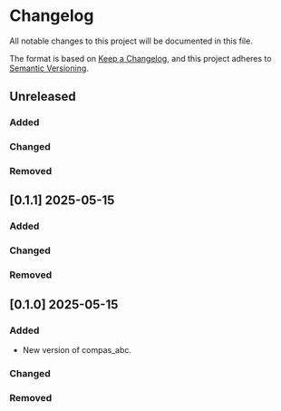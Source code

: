 # Changelog

All notable changes to this project will be documented in this file.

The format is based on [Keep a Changelog](https://keepachangelog.com/en/1.0.0/),
and this project adheres to [Semantic Versioning](https://semver.org/spec/v2.0.0.html).

## Unreleased

### Added

### Changed

### Removed


## [0.1.1] 2025-05-15

### Added

### Changed

### Removed


## [0.1.0] 2025-05-15

### Added

- New version of compas_abc.

### Changed

### Removed

